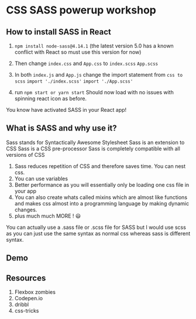 # CSS SASS powerup workshop

## How to install SASS in React

1. `npm install node-sass@4.14.1`  (the latest version 5.0 has a known conflict with React so must use this version for now)


2. Then change `index.css` and `App.css` to `index.scss` `App.scss`

3. In both `index.js` and `App.js` change the import statement from `css to scss` 
`import './index.scss'`
`import './App.scss'`

4. run `npm start or yarn start` 
Should now load with no issues with spinning react icon as before. 

You know have activated SASS in your React app! 


## What is SASS and why use it?

Sass stands for Syntactically Awesome Stylesheet
Sass is an extension to CSS
Sass is a CSS pre-processor
Sass is completely compatible with all versions of CSS
1. Sass reduces repetition of CSS and therefore saves time. You can nest css. 
2. You can use variables
3. Better performance as you will essentially only be loading one css file in your app
4. You can also create whats called mixins which are almost like functions and makes css almost into a programming language by making dynamic changes. 
5. plus much much MORE ! 😃

You can actually use a .sass file or .scss file for SASS but I would use scss as you can just use the same syntax as normal css whereas sass is different syntax. 


## Demo


## Resources

1. Flexbox zombies 
2. Codepen.io
3. dribbl
4. css-tricks 
 

